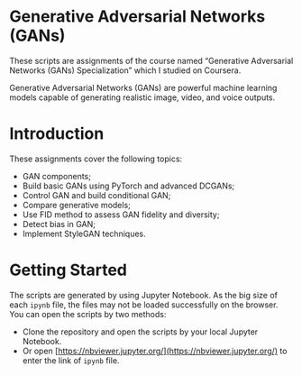 ﻿

# Generative Adversarial Networks (GANs) 

These scripts are assignments of the course named “Generative Adversarial Networks (GANs) Specialization” which I studied on Coursera.

Generative Adversarial Networks (GANs) are powerful machine learning models capable of generating realistic image, video, and voice outputs.


# Introduction

These assignments cover the following topics:
 - GAN components;
 - Build basic GANs using PyTorch and advanced DCGANs;
 - Control GAN and build conditional GAN;
 - Compare generative models;
 - Use FID method to assess GAN fidelity and diversity;
 - Detect bias in GAN;
 - Implement StyleGAN techniques.

# Getting Started

The scripts are generated by using Jupyter Notebook. As the big size of each `ipynb` file, the files may not be loaded successfully on the browser. You can open the scripts by two methods:
 - Clone the repository and open the scripts by your local Jupyter Notebook.
 - Or open [https://nbviewer.jupyter.org/](https://nbviewer.jupyter.org/) to enter the link of `ipynb` file.

